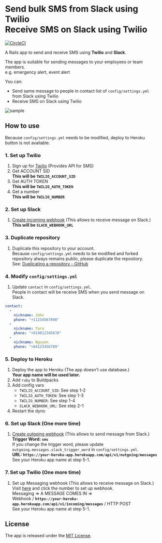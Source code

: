# Send bulk SMS from Slack using Twilio<br>Receive SMS on Slack using Twilio
[![CircleCI](https://circleci.com/gh/soetani/sms_notification/tree/master.svg?style=svg&circle-token=84de0d328f205fa6b96f294b43e1c4a55ed54cae)](https://circleci.com/gh/soetani/notification/tree/master)

A Rails app to send and receive SMS using **Twilio** and **Slack**.

The app is suitable for sending messages to your employees or team members.<br>
e.g. emergency alert, event alert

You can:
- Send same message to people in contact list of `config/settings.yml` from Slack using Twilio
- Receive SMS on Slack using Twilio

![sample](https://user-images.githubusercontent.com/15981348/54493186-7c40e980-48ff-11e9-8e79-003f9853585b.gif)

## How to use
Because `config/settings.yml` needs to be modified, deploy to Heroku button is not available.

### 1. Set up Twilio
1. Sign up for [Twilio](https://www.twilio.com/) (Provides API for SMS)
2. Get ACCOUNT SID<br>**This will be `TWILIO_ACCOUNT_SID`**
3. Get AUTH TOKEN<br>**This will be `TWILIO_AUTH_TOKEN`**
4. Get a number<br>**This will be `TWILIO_NUMBER`**

### 2. Set up Slack
1. [Create incoming webhook](https://slack.com/apps/A0F7XDUAZ-incoming-webhooks) (This allows to receive message on Slack.)<br>
**This will be `SLACK_WEBHOOK_URL`**

### 3. Duplicate repository
1. Duplicate this repository to your account.<br>
Because `config/settings.yml` needs to be modified and forked repository always remains public, please duplicate the repository.<br>
See: [Duplicating a repository - GitHub](https://help.github.com/en/articles/duplicating-a-repository)

### 4. Modify `config/settings.yml`
1. Update `contact` in `config/settings.yml`.<br>
People in contact will be receive SMS when you send message on Slack.

```yml
contact:
  -
    nickname: John
    phone: "+11234567890"
  -
    nickname: Taro
    phone: "+819012345678"
  -
    nickname: Nguyen
    phone: "+84123456789"
```

### 5. Deploy to Heroku
1. Deploy the app to Heroku (The app doesn't use database.)<br>
**Your app name will be used later.**
2. Add `ruby` to Buildpacks
3. Add config vars
    - `TWILIO_ACCOUNT_SID`: See step 1-2
    - `TWILIO_AUTH_TOKEN`: See step 1-3
    - `TWILIO_NUMBER`: See step 1-4
    - `SLACK_WEBHOOK_URL`: See step 2-1
4. Restart the dyno

### 6. Set up Slack (One more time)
1. [Create outgoing webhook](https://slack.com/apps/A0F7VRG6Q-outgoing-webhooks) (This allows to send message from Slack.)<br>
**Trigger Word: `sms`**<br>
If you change the trigger word, please update `outgoing.messages.slack_trigger_word` in `config/settings.yml`.<br>
**URL: `https://your-heroku-app.herokuapp.com/api/v1/outgoing/messages`**<br>
See your Heroku app name at step 5-1.

### 7. Set up Twilio (One more time)
1. Set up Messaging webhook (This allows to receive message on Slack.)<br>
Visit [here](https://www.twilio.com/console/phone-numbers/incoming) and click the number to set up webhook.<br>
Messaging => A MESSAGE COMES IN =><br>
Webhook / **`https://your-heroku-app.herokuapp.com/api/v1/incoming/messages`** / HTTP POST<br>
See your Heroku app name at step 5-1.

## License

The app is released under the [MIT License](https://opensource.org/licenses/MIT).
